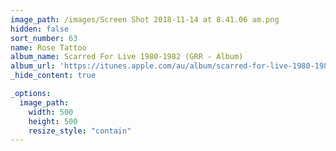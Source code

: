 ```yaml
---
image_path: /images/Screen Shot 2018-11-14 at 8.41.06 am.png
hidden: false
sort_number: 63
name: Rose Tattoo
album_name: Scarred For Live 1980-1982 (GRR - Album)
album_url: 'https://itunes.apple.com/au/album/scarred-for-live-1980-1982/1438170596'
_hide_content: true

_options:
  image_path:
    width: 500
    height: 500
    resize_style: "contain"
---
```


